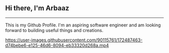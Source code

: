 ## Hi there, I'm Arbaaz
---

This is my Github Profile. I'm an aspiring software engineer and am looking forward to building useful things and creations.

https://user-images.githubusercontent.com/90115761/172487463-d74bebe6-e125-46d6-8094-eb33320d268a.mp4

